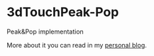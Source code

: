 # 3dTouchPeak-Pop
Peak&amp;Pop implementation 

More about it you can read in my [personal blog](https://wysockikamil.com/3dtouch-peakAndPop/).
